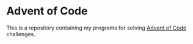 # Advent of Code

This is a repository containing my programs for solving [Advent of Code](https://adventofcode.com/) challenges.


